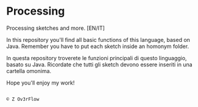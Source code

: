 # Processing
Processing sketches and more. [EN/IT]


In this repository you'll find all basic functions of this language, based on Java. Remember you have to put each sketch inside an homonym folder.

In questa repository troverete le funzioni principali di questo linguaggio, basato su Java. Ricordate che tutti gli sketch devono essere inseriti in una cartella omonima.


Hope you'll enjoy my work!

                                                                                              © Z Ov3rFlow
